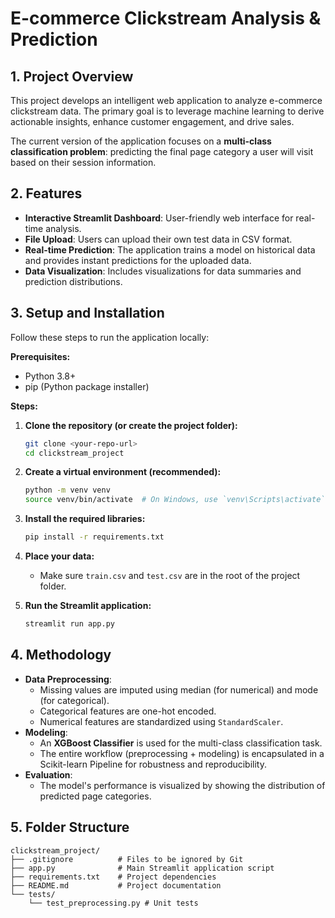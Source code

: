 # E-commerce Clickstream Analysis & Prediction

## 1. Project Overview

This project develops an intelligent web application to analyze e-commerce clickstream data. The primary goal is to leverage machine learning to derive actionable insights, enhance customer engagement, and drive sales.

The current version of the application focuses on a **multi-class classification problem**: predicting the final page category a user will visit based on their session information.

## 2. Features

- **Interactive Streamlit Dashboard**: User-friendly web interface for real-time analysis.
- **File Upload**: Users can upload their own test data in CSV format.
- **Real-time Prediction**: The application trains a model on historical data and provides instant predictions for the uploaded data.
- **Data Visualization**: Includes visualizations for data summaries and prediction distributions.

## 3. Setup and Installation

Follow these steps to run the application locally:

**Prerequisites:**
- Python 3.8+
- pip (Python package installer)

**Steps:**

1.  **Clone the repository (or create the project folder):**
    ```bash
    git clone <your-repo-url>
    cd clickstream_project
    ```

2.  **Create a virtual environment (recommended):**
    ```bash
    python -m venv venv
    source venv/bin/activate  # On Windows, use `venv\Scripts\activate`
    ```

3.  **Install the required libraries:**
    ```bash
    pip install -r requirements.txt
    ```

4.  **Place your data:**
    - Make sure `train.csv` and `test.csv` are in the root of the project folder.

5.  **Run the Streamlit application:**
    ```bash
    streamlit run app.py
    ```

## 4. Methodology

- **Data Preprocessing**:
  - Missing values are imputed using median (for numerical) and mode (for categorical).
  - Categorical features are one-hot encoded.
  - Numerical features are standardized using `StandardScaler`.
- **Modeling**:
  - An **XGBoost Classifier** is used for the multi-class classification task.
  - The entire workflow (preprocessing + modeling) is encapsulated in a Scikit-learn Pipeline for robustness and reproducibility.
- **Evaluation**:
  - The model's performance is visualized by showing the distribution of predicted page categories.

## 5. Folder Structure

```
clickstream_project/
├── .gitignore          # Files to be ignored by Git
├── app.py              # Main Streamlit application script
├── requirements.txt    # Project dependencies
├── README.md           # Project documentation
└── tests/
    └── test_preprocessing.py # Unit tests
```